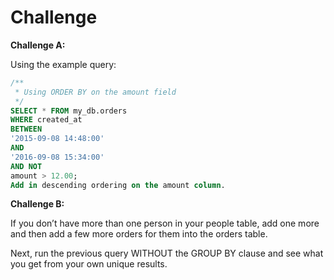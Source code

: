# Challenge

**Challenge A:**

Using the example query:

```sql
/**
 * Using ORDER BY on the amount field
 */
SELECT * FROM my_db.orders
WHERE created_at
BETWEEN
'2015-09-08 14:48:00'
AND
'2016-09-08 15:34:00'
AND NOT
amount > 12.00;
Add in descending ordering on the amount column.
```

**Challenge B:**

If you don’t have more than one person in your people table, add one more and then add a few more orders for them into the orders table.

Next, run the previous query WITHOUT the GROUP BY clause and see what you get from your own unique results.

